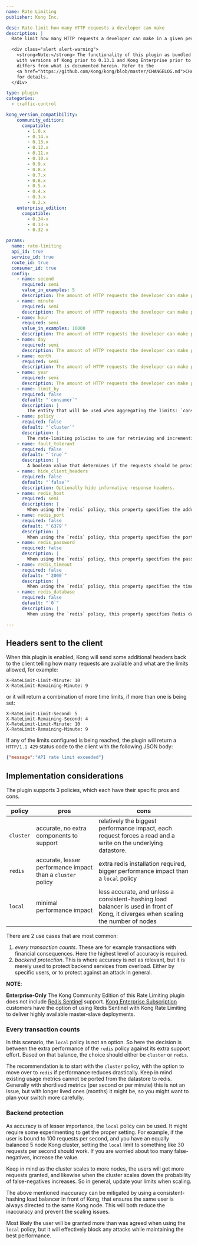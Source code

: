 ```yaml
---
name: Rate Limiting
publisher: Kong Inc.

desc: Rate-limit how many HTTP requests a developer can make
description: |
  Rate limit how many HTTP requests a developer can make in a given period of seconds, minutes, hours, days, months or years. If the underlying Service/Route (or deprecated API entity) has no authentication layer, the **Client IP** address will be used, otherwise the Consumer will be used if an authentication plugin has been configured.

  <div class="alert alert-warning">
    <strong>Note:</strong> The functionality of this plugin as bundled
    with versions of Kong prior to 0.13.1 and Kong Enterprise prior to 0.32
    differs from what is documented herein. Refer to the
    <a href="https://github.com/Kong/kong/blob/master/CHANGELOG.md">CHANGELOG</a>
    for details.
  </div>

type: plugin
categories:
  - traffic-control

kong_version_compatibility:
    community_edition:
      compatible:
        - 1.0.x
        - 0.14.x
        - 0.13.x
        - 0.12.x
        - 0.11.x
        - 0.10.x
        - 0.9.x
        - 0.8.x
        - 0.7.x
        - 0.6.x
        - 0.5.x
        - 0.4.x
        - 0.3.x
        - 0.2.x
    enterprise_edition:
      compatible:
        - 0.34-x
        - 0.33-x
        - 0.32-x

params:
  name: rate-limiting
  api_id: true
  service_id: true
  route_id: true
  consumer_id: true
  config:
    - name: second
      required: semi
      value_in_examples: 5
      description: The amount of HTTP requests the developer can make per second. At least one limit must exist.
    - name: minute
      required: semi
      description: The amount of HTTP requests the developer can make per minute. At least one limit must exist.
    - name: hour
      required: semi
      value_in_examples: 10000
      description: The amount of HTTP requests the developer can make per hour. At least one limit must exist.
    - name: day
      required: semi
      description: The amount of HTTP requests the developer can make per day. At least one limit must exist.
    - name: month
      required: semi
      description: The amount of HTTP requests the developer can make per month. At least one limit must exist.
    - name: year
      required: semi
      description: The amount of HTTP requests the developer can make per year. At least one limit must exist.
    - name: limit_by
      required: false
      default: "`consumer`"
      description: |
        The entity that will be used when aggregating the limits: `consumer`, `credential`, `ip`. If the `consumer` or the `credential` cannot be determined, the system will always fallback to `ip`.
    - name: policy
      required: false
      default: "`cluster`"
      description: |
        The rate-limiting policies to use for retrieving and incrementing the limits. Available values are `local` (counters will be stored locally in-memory on the node), `cluster` (counters are stored in the datastore and shared across the nodes) and `redis` (counters are stored on a Redis server and will be shared across the nodes).
    - name: fault_tolerant
      required: false
      default: "`true`"
      description: |
        A boolean value that determines if the requests should be proxied even if Kong has troubles connecting a third-party datastore. If `true` requests will be proxied anyways effectively disabling the rate-limiting function until the datastore is working again. If `false` then the clients will see `500` errors.
    - name: hide_client_headers
      required: false
      default: "`false`"
      description: Optionally hide informative response headers.
    - name: redis_host
      required: semi
      description: |
        When using the `redis` policy, this property specifies the address to the Redis server.
    - name: redis_port
      required: false
      default: "`6379`"
      description: |
        When using the `redis` policy, this property specifies the port of the Redis server. By default is `6379`.
    - name: redis_password
      required: false
      description: |
        When using the `redis` policy, this property specifies the password to connect to the Redis server.
    - name: redis_timeout
      required: false
      default: "`2000`"
      description: |
        When using the `redis` policy, this property specifies the timeout in milliseconds of any command submitted to the Redis server.
    - name: redis_database
      required: false
      default: "`0`"
      description: |
        When using the `redis` policy, this property specifies Redis database to use.

---
```


## Headers sent to the client

When this plugin is enabled, Kong will send some additional headers back to the client telling how many requests are available and what are the limits allowed, for example:

```
X-RateLimit-Limit-Minute: 10
X-RateLimit-Remaining-Minute: 9
```

or it will return a combination of more time limits, if more than one is being set:

```
X-RateLimit-Limit-Second: 5
X-RateLimit-Remaining-Second: 4
X-RateLimit-Limit-Minute: 10
X-RateLimit-Remaining-Minute: 9
```

If any of the limits configured is being reached, the plugin will return a `HTTP/1.1 429` status code to the client with the following JSON body:

```json
{"message":"API rate limit exceeded"}
```

## Implementation considerations

The plugin supports 3 policies, which each have their specific pros and cons.

policy    | pros          | cons
---       | ---            | ---
`cluster` | accurate, no extra components to support  | relatively the biggest performance impact, each request forces a read and a write on the underlying datastore.
`redis`   | accurate, lesser performance impact than a `cluster` policy | extra redis installation required, bigger performance impact than a `local` policy
`local`   | minimal performance impact | less accurate, and unless a consistent-hashing load balancer is used in front of Kong, it diverges when scaling the number of nodes

There are 2 use cases that are most common:

1. _every transaction counts_. These are for example transactions with financial
  consequences. Here the highest level of accuracy is required.
2. _backend protection_. This is where accuracy is not as relevant, but it is
  merely used to protect backend services from overload. Either by specific
  users, or to protect against an attack in general.

**NOTE**:

<div class="alert alert-warning">
  <strong>Enterprise-Only</strong> The Kong Community Edition of this Rate Limiting plugin does not
include <a href="https://redis.io/topics/sentinel">Redis Sentinel</a> support.
<a href="https://www.konghq.com/enterprise/">Kong Enterprise Subscription</a> customers have the option
of using Redis Sentinel with Kong Rate Limiting to deliver highly available master-slave deployments.
</div>

### Every transaction counts

In this scenario, the `local` policy is not an option. So here the decision is between
the extra performance of the `redis` policy against its extra support effort. Based on that balance,
the choice should either be `cluster` or `redis`.

The recommendation is to start with the `cluster` policy, with the option to move over to `redis`
if performance reduces drastically. Keep in mind existing usage metrics cannot
be ported from the datastore to redis. Generally with shortlived metrics (per second or per minute)
this is not an issue, but with longer lived ones (months) it might be, so you might want to plan
your switch more carefully.

### Backend protection

As accuracy is of lesser importance, the `local` policy can be used. It might require some experimenting
to get the proper setting. For example, if the user is bound to 100 requests per second, and you have an
equally balanced 5 node Kong cluster, setting the `local` limit to something like 30 requests per second
should work. If you are worried about too many false-negatives, increase the value.

Keep in mind as the cluster scales to more nodes, the users will get more requests granted, and likewise
when the cluster scales down the probability of false-negatives increases. So in general, update your
limits when scaling.

The above mentioned inaccuracy can be mitigated by using a consistent-hashing load balancer in front of
Kong, that ensures the same user is always directed to the same Kong node. This will both reduce the
inaccuracy and prevent the scaling issues.

Most likely the user will be granted more than was agreed when using the `local` policy, but it will
effectively block any attacks while maintaining the best performance.

[api-object]: /latest/admin-api/#api-object
[configuration]: /latest/configuration
[consumer-object]: /latest/admin-api/#consumer-object
[faq-authentication]: /about/faq/#how-can-i-add-an-authentication-layer-on-a-microservice/api?
